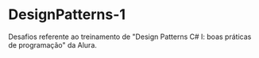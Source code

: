 # DesignPatterns-1

Desafios referente ao treinamento de "Design Patterns C# I: boas práticas de programação" da Alura.
